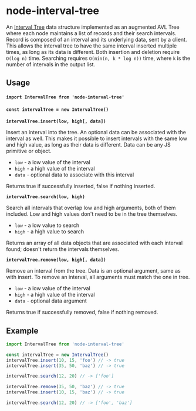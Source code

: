 # node-interval-tree
An [Interval Tree](https://en.wikipedia.org/wiki/Interval_tree) data structure implemented as an augmented AVL Tree where each node maintains a list of records and their search intervals. Record is composed of an interval and its underlying data, sent by a client. This allows the interval tree to have the same interval inserted multiple times, as long as its data is different. Both insertion and deletion require `O(log n)` time. Searching requires `O(min(n, k * log n))` time, where `k` is the number of intervals in the output list.

## Usage
#### `import IntervalTree from 'node-interval-tree'`
#### `const intervalTree = new IntervalTree()`

<b><code>intervalTree.insert(low, high[, data])</code></b>

Insert an interval into the tree. An optional data can be associated with the interval as well. This makes it possible to insert intervals with the same low and high value, as long as their data is different. Data can be any JS primitive or object.

* `low` - a low value of the interval
* `high` - a high value of the interval
* `data` - optional data to associate with this interval

Returns true if successfully inserted, false if nothing inserted.

<b><code>intervalTree.search(low, high)</code></b>

Search all intervals that overlap low and high arguments, both of them included. Low and high values don't need to be in the tree themselves.

* `low` - a low value to search
* `high` - a high value to search

Returns an array of all data objects that are associated with each interval found; doesn't return the intervals themselves.

<b><code>intervalTree.remove(low, high[, data])</code></b>

Remove an interval from the tree. Data is an optional argument, same as with insert. To remove an interval, all arguments must match the one in tree.

* `low` - a low value of the interval
* `high` - a high value of the interval
* `data` - optional data argument

Returns true if successfully removed, false if nothing removed.

## Example
```javascript
import IntervalTree from 'node-interval-tree'

const intervalTree = new IntervalTree()
intervalTree.insert(10, 15, 'foo') // -> true
intervalTree.insert(35, 50, 'baz') // -> true

intervalTree.search(12, 20) // -> ['foo']

intervalTree.remove(35, 50, 'baz') // -> true
intervalTree.insert(10, 15, 'baz') // -> true

intervalTree.search(12, 20) // -> ['foo', 'baz']
```